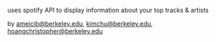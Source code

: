 uses spotify API to display information about your top tracks & artists

by ameicib@berkeley.edu, kimchu@berkeley.edu, hoangchristopher@berkeley.edu
